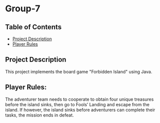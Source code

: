 # Group-7

## Table of Contents 

- [Project Description](#project-description)
- [Player Rules](#player-rules)

## Project Description
This project implements the board game "Forbidden Island" using Java. 

## Player Rules:
The adventurer team needs to cooperate to obtain four unique treasures before the island sinks, then go to Fools’ Landing and escape from the island. If however, the island sinks before adventurers can complete their tasks, the mission ends in defeat.


